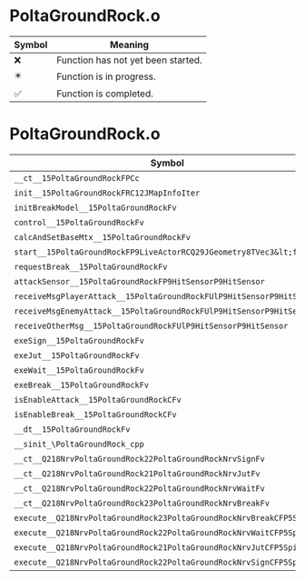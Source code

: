 # PoltaGroundRock.o
| Symbol | Meaning 
| ------------- | ------------- 
| :x: | Function has not yet been started. 
| :eight_pointed_black_star: | Function is in progress. 
| :white_check_mark: | Function is completed. 


# PoltaGroundRock.o
| Symbol | Decompiled? |
| ------------- | ------------- |
| `__ct__15PoltaGroundRockFPCc` | :x: |
| `init__15PoltaGroundRockFRC12JMapInfoIter` | :x: |
| `initBreakModel__15PoltaGroundRockFv` | :x: |
| `control__15PoltaGroundRockFv` | :x: |
| `calcAndSetBaseMtx__15PoltaGroundRockFv` | :x: |
| `start__15PoltaGroundRockFP9LiveActorRCQ29JGeometry8TVec3&lt;f&gt;` | :x: |
| `requestBreak__15PoltaGroundRockFv` | :x: |
| `attackSensor__15PoltaGroundRockFP9HitSensorP9HitSensor` | :x: |
| `receiveMsgPlayerAttack__15PoltaGroundRockFUlP9HitSensorP9HitSensor` | :x: |
| `receiveMsgEnemyAttack__15PoltaGroundRockFUlP9HitSensorP9HitSensor` | :x: |
| `receiveOtherMsg__15PoltaGroundRockFUlP9HitSensorP9HitSensor` | :x: |
| `exeSign__15PoltaGroundRockFv` | :x: |
| `exeJut__15PoltaGroundRockFv` | :x: |
| `exeWait__15PoltaGroundRockFv` | :x: |
| `exeBreak__15PoltaGroundRockFv` | :x: |
| `isEnableAttack__15PoltaGroundRockCFv` | :x: |
| `isEnableBreak__15PoltaGroundRockCFv` | :x: |
| `__dt__15PoltaGroundRockFv` | :x: |
| `__sinit_\PoltaGroundRock_cpp` | :x: |
| `__ct__Q218NrvPoltaGroundRock22PoltaGroundRockNrvSignFv` | :x: |
| `__ct__Q218NrvPoltaGroundRock21PoltaGroundRockNrvJutFv` | :x: |
| `__ct__Q218NrvPoltaGroundRock22PoltaGroundRockNrvWaitFv` | :x: |
| `__ct__Q218NrvPoltaGroundRock23PoltaGroundRockNrvBreakFv` | :x: |
| `execute__Q218NrvPoltaGroundRock23PoltaGroundRockNrvBreakCFP5Spine` | :x: |
| `execute__Q218NrvPoltaGroundRock22PoltaGroundRockNrvWaitCFP5Spine` | :x: |
| `execute__Q218NrvPoltaGroundRock21PoltaGroundRockNrvJutCFP5Spine` | :x: |
| `execute__Q218NrvPoltaGroundRock22PoltaGroundRockNrvSignCFP5Spine` | :x: |
